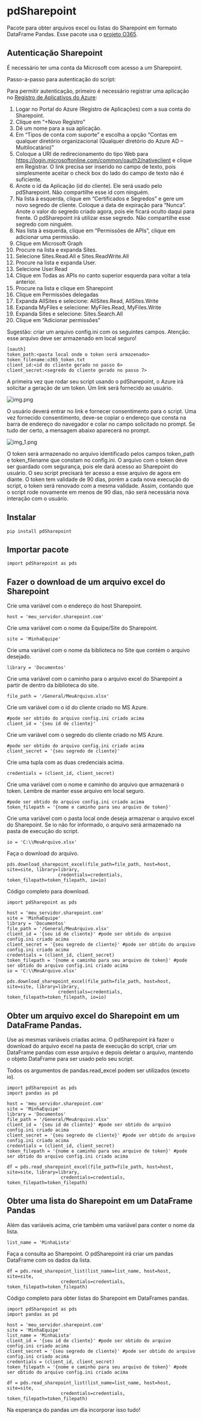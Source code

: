 # pdSharepoint
Pacote para obter arquivos excel ou listas do Sharepoint em formato DataFrame Pandas. Esse pacote usa o <a href='https://pypi.org/project/O365/'>projeto O365</a>.

## Autenticação Sharepoint

É necessário ter uma conta da Microsoft com acesso a um Sharepoint.

Passo-a-passo para autenticação do script:

Para permitir autenticação, primeiro é necessário registrar uma aplicação no <a href='https://portal.azure.com/#blade/Microsoft_AAD_RegisteredApps/ApplicationsListBlade'>Registro de Aplicativos do Azure</a>:
1.	Logar no Portal do Azure (Registro de Aplicações) com a sua conta do Sharepoint.
2.	Clique em “+Novo Registro”
3.	Dê um nome para a sua aplicação.
4.	Em “Tipos de conta com suporte” e escolha a opção “Contas em qualquer diretório organizacional (Qualquer diretório do Azure AD – Multilocatário)”
5.	Coloque a URI de redirecionamento do tipo Web para https://login.microsoftonline.com/common/oauth2/nativeclient e clique em Registrar. O link precisa ser inserido no campo de texto, pois simplesmente aceitar o check box do lado do campo de texto não é suficiente.
6.	Anote o id da Aplicação (id do cliente). Ele será usado pelo pdSharepoint. Não compartilhe esse id com ninguém.
7.	Na lista à esquerda, clique em “Certificados e Segredos” e gere um novo segredo de cliente. Coloque a data de expiração para “Nunca”. Anote o valor do segredo criado agora, pois ele ficará oculto daqui para frente. O pdSharepoint irá utilizar esse segredo. Não compartilhe esse segredo com ninguém.
8.	Nas lista à esquerda, clique em “Permissões de APIs”, clique em adicionar uma permissão.
9.	Clique em Microsoft Graph
10. Procure na lista e expanda Sites.
11. Selecione Sites.Read.All e Sites.ReadWrite.All
12. Procure na lista e expanda User.
13. Selecione User.Read
14. Clique em Todas as APIs no canto superior esquerda para voltar a tela anterior.
15.	Procure na lista e clique em Sharepoint
16.	Clique em Permissões delegadas
17.	Expanda AllSites e selecione: AllSites.Read, AllSites.Write
18.	Expanda MyFiles e selecione: MyFiles.Read, MyFiles.Write
19.	Expanda Sites e selecione: Sites.Search.All
20.	Clique em “Adicionar permissões”

Sugestão: criar um arquivo config.ini com os seguintes campos. Atenção: esse arquivo deve ser armazenado em local seguro!
```
[oauth]
token_path:<pasta local onde o token será armazenado>
token_filename:o365_token.txt
client_id:<id do cliente gerado no passo 6>
client_secret:<segredo do cliente gerado no passo 7>
```

A primeira vez que rodar seu script usando o pdSharepoint, o Azure irá solicitar a geração de um token. Um link será fornecido ao usuário.

![img.png](img.png)

O usuário deverá entrar no link e fornecer consentimento para o script. Uma vez fornecido consentimento, deve-se copiar o endereço que consta na barra de endereço do navegador e colar no campo solicitado no prompt.
Se tudo der certo, a mensagem abaixo aparecerá no prompt.

![img_1.png](img_1.png)

O token será armazenado no arquivo identificado pelos campos token_path e token_filename que constam no config.ini. O arquivo com o token deve ser guardado com segurança, pois ele dará acesso ao Sharepoint do usuário. O seu script precisará ter acesso a esse arquivo de agora em diante.
O token tem validade de 90 dias, porém a cada nova execução do script, o token será renovado com a mesma validade. Assim, contando que o script rode novamente em menos de 90 dias, não será necessária nova interação com o usuário.
## Instalar

```
pip install pdSharepoint
```
## Importar pacote
```
import pdSharepoint as pds
```
## Fazer o download de um arquivo excel do Sharepoint
Crie uma variável com o endereço do host Sharepoint.
```
host = 'meu_servidor.sharepoint.com'
```
Crie uma variável com o nome da Equipe/Site do Sharepoint.
```
site = 'MinhaEquipe'
```
Crie uma variável com o nome da biblioteca no Site que contém o arquivo desejado.
```
library = 'Documentos'
```
Crie uma variável com o caminho para o arquivo excel do Sharepoint a partir de dentro da biblioteca do site.
```
file_path = '/General/MeuArquivo.xlsx'
```
Crie um variável com o id do cliente criado no MS Azure.
```
#pode ser obtido do arquivo config.ini criado acima
client_id = '{seu id de cliente}'
```
Crie um variável com o segredo do cliente criado no MS Azure.
```
#pode ser obtido do arquivo config.ini criado acima
client_secret = '{seu segredo de cliente}'
```
Crie uma tupla com as duas credenciais acima.
```
credentials = (client_id, client_secret)
```
Crie uma variável com o nome e caminho do arquivo que armazenará o token. Lembre de manter esse arquivo em local seguro.
```
#pode ser obtido do arquivo config.ini criado acima
token_filepath = '{nome e caminho para seu arquivo de token}'
```
Crie uma variável com o pasta local onde deseja armazenar o arquivo excel do Sharepoint. Se io não for informado, o arquivo será armazenado na pasta de execução do script.
```
io = 'C:\\MeuArquivo.xlsx'
```
Faça o download do arquivo.
```
pds.download_sharepoint_excel(file_path=file_path, host=host, site=site, library=library,
                   credentials=credentials, token_filepath=token_filepath, io=io)
```
Código completo para download.
```
import pdSharepoint as pds

host = 'meu_servidor.sharepoint.com'
site = 'MinhaEquipe'
library = 'Documentos'
file_path = '/General/MeuArquivo.xlsx'
client_id = '{seu id de cliente}' #pode ser obtido do arquivo config.ini criado acima
client_secret = '{seu segredo de cliente}' #pode ser obtido do arquivo config.ini criado acima
credentials = (client_id, client_secret)
token_filepath = '{nome e caminho para seu arquivo de token}' #pode ser obtido do arquivo config.ini criado acima
io = 'C:\\MeuArquivo.xlsx'

pds.download_sharepoint_excel(file_path=file_path, host=host, site=site, library=library,
                   credentials=credentials, token_filepath=token_filepath, io=io)
```
## Obter um arquivo excel do Sharepoint em um DataFrame Pandas.
Use as mesmas variáveis criadas acima. O pdSharepoint irá fazer o download do arquivo excel na pasta de execução do script, criar um DataFrame pandas com esse arquivo e depois deletar o arquivo, mantendo o objeto DataFrame para ser usado pelo seu script.

Todos os argumentos de pandas.read_excel podem ser utilizados (exceto io).
```
import pdSharepoint as pds
import pandas as pd

host = 'meu_servidor.sharepoint.com'
site = 'MinhaEquipe'
library = 'Documentos'
file_path = '/General/MeuArquivo.xlsx'
client_id = '{seu id de cliente}' #pode ser obtido do arquivo config.ini criado acima
client_secret = '{seu segredo de cliente}' #pode ser obtido do arquivo config.ini criado acima
credentials = (client_id, client_secret)
token_filepath = '{nome e caminho para seu arquivo de token}' #pode ser obtido do arquivo config.ini criado acima

df = pds.read_sharepoint_excel(file_path=file_path, host=host, site=site, library=library,
                    credentials=credentials, token_filepath=token_filepath)
```
## Obter uma lista do Sharepoint em um DataFrame Pandas
Além das variáveis acima, crie também uma variável para conter o nome da lista.
```
list_name = 'MinhaLista'
```
Faça a consulta ao Sharepoint. O pdSharepoint irá criar um pandas DataFrame com os dados da lista.
```
df = pds.read_sharepoint_list(list_name=list_name, host=host, site=site,
                    credentials=credentials, token_filepath=token_filepath)
```
Código completo para obter listas do Sharepoint em DataFrames pandas.
```
import pdSharepoint as pds
import pandas as pd

host = 'meu_servidor.sharepoint.com'
site = 'MinhaEquipe'
list_name = 'MinhaLista'
client_id = '{seu id de cliente}' #pode ser obtido do arquivo config.ini criado acima
client_secret = '{seu segredo de cliente}' #pode ser obtido do arquivo config.ini criado acima
credentials = (client_id, client_secret)
token_filepath = '{nome e caminho para seu arquivo de token}' #pode ser obtido do arquivo config.ini criado acima

df = pds.read_sharepoint_list(list_name=list_name, host=host, site=site,
                    credentials=credentials, token_filepath=token_filepath)
```
Na esperança do pandas um dia incorporar isso tudo!
